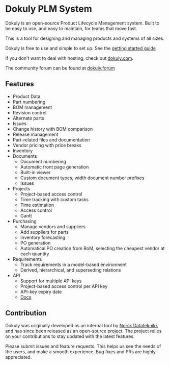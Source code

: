 # Dokuly PLM System

Dokuly is an open-source Product Lifecycle Management system.
Built to be easy to use, and easy to maintain, for teams that move fast.

This is a tool for designing and managing products and systems of all sizes.

Dokuly is free to use and simple to set up. See the [getting started guide](https://github.com/Dokuly-PLM/dokuly/blob/master/getting_started.md)

If you don't want to deal with hosting, check out [dokuly.com](https://dokuly.com/).

The community forum can be found at [dokuly.forum](https://dokuly.forum/)

## Features

-  Product Data
  - Part numbering
  - BOM management
  - Revision control
  - Alternate parts
  - Issues
  - Change history with BOM comparison
  - Release management
  - Part-related files and documentation
  - Vendor pricing with price breaks
  - Inventory
- Documents
  - Document numbering
  - Automatic front page generation
  - Built-in viewer
  - Custom document types, width document number prefixes
  - Issues
- Projects
  - Project-based access control
  - Time tracking with custom tasks
  - Time estimation
  - Access control
  - Gantt
- Purchasing
  - Manage vendors and suppliers
  - Add suppliers for parts
  - Inventory forecasting
  - PO generation
  - Automatical PO creation from BoM, selecting the cheapest vendor at each quantity
- Requirements
  - Track requirements in a model-based environment
  - Derived, hierarchical, and superseding relations
- API
  - Support for multiple API keys
  - Project-based access control per API key
  - API-key expiry date
  - [Docs](https://dokuly.com/#/api)

## Contribution

Dokuly was originally developed as an internal tool by [Norsk Datateknikk](https://norskdatateknikk.no/) and has since been released as an open-source project.
The project relies on your contributions to stay updated with the latest features.

Please submit issues and feature requests. This helps us see the needs of the users, and make a smooth experience.
Bug fixes and PRs are highly appreciated.